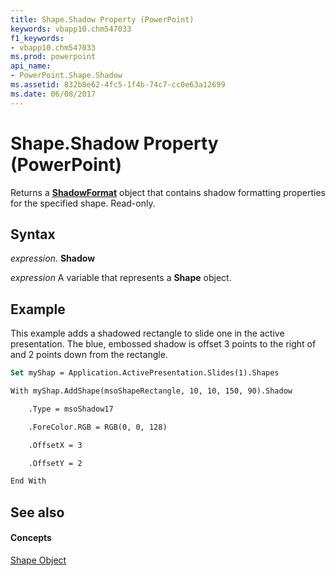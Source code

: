 ```yaml
---
title: Shape.Shadow Property (PowerPoint)
keywords: vbapp10.chm547033
f1_keywords:
- vbapp10.chm547033
ms.prod: powerpoint
api_name:
- PowerPoint.Shape.Shadow
ms.assetid: 832b8e62-4fc5-1f4b-74c7-cc0e63a12699
ms.date: 06/08/2017
---
```



# Shape.Shadow Property (PowerPoint)

Returns a  **[ShadowFormat](PowerPoint.ShadowFormat.md)** object that contains shadow formatting properties for the specified shape. Read-only.


## Syntax

 _expression_. **Shadow**

 _expression_ A variable that represents a **Shape** object.


## Example

This example adds a shadowed rectangle to slide one in the active presentation. The blue, embossed shadow is offset 3 points to the right of and 2 points down from the rectangle.


```vb
Set myShap = Application.ActivePresentation.Slides(1).Shapes

With myShap.AddShape(msoShapeRectangle, 10, 10, 150, 90).Shadow

    .Type = msoShadow17

    .ForeColor.RGB = RGB(0, 0, 128)

    .OffsetX = 3

    .OffsetY = 2

End With
```


## See also


#### Concepts


[Shape Object](PowerPoint.Shape.md)

